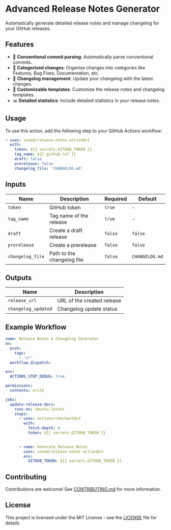 # Advanced Release Notes Generator

Automatically generate detailed release notes and manage changelog for your GitHub releases.

## Features
- 🚀 **Conventional commit parsing**: Automatically parse conventional commits.
- 📂 **Categorized changes**: Organize changes into categories like Features, Bug Fixes, Documentation, etc.
- 📝 **Changelog management**: Update your changelog with the latest changes.
- 🎨 **Customizable templates**: Customize the release notes and changelog templates.
- 📊 **Detailed statistics**: Include detailed statistics in your release notes.

## Usage

To use this action, add the following step to your GitHub Actions workflow:

```yaml
- uses: ssoad/release-notes-action@v1
  with:
    token: ${{ secrets.GITHUB_TOKEN }}
    tag_name: ${{ github.ref }}
    draft: false
    prerelease: false
    changelog_file: 'CHANGELOG.md'

```

## Inputs

| Name | Description | Required | Default |
| --- | --- | --- | --- |
| `token` | GitHub token | `true` | - |
| `tag_name` | Tag name of the release | `true` | - |
| `draft` | Create a draft release | `false` | `false` |
| `prerelease` | Create a prerelease | `false` | `false` |
| `changelog_file` | Path to the changelog file | `false` | `CHANGELOG.md` |

## Outputs

| Name | Description |
| --- | --- |
| `release_url` | URL of the created release |
| `changelog_updated` | Changelog update status |

## Example Workflow

```yaml
name: Release Notes & Changelog Generator
on:
  push:
    tags:
      - 'v*'
  workflow_dispatch:

env:
  ACTIONS_STEP_DEBUG: true

permissions:
  contents: write

jobs:
  update-release-docs:
    runs-on: ubuntu-latest
    steps:
      - uses: actions/checkout@v3
        with:
          fetch-depth: 0
          token: ${{ secrets.GITHUB_TOKEN }}

 
      - name: Generate Release Notes
        uses: ssoad/release-notes-action@v1
        env:
          GITHUB_TOKEN: ${{ secrets.GITHUB_TOKEN }}
```


## Contributing

Contributions are welcome! See [CONTRIBUTING.md](CONTRIBUTING.md) for more information.

## License

This project is licensed under the MIT License - see the [LICENSE](LICENSE) file for details.
